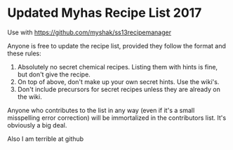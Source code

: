 # Updated Myhas Recipe List 2017
Use with https://github.com/myshak/ss13recipemanager 

Anyone is free to update the recipe list, provided they follow the format and these rules:
1. Absolutely no secret chemical recipes. Listing them with hints is fine, but don't give the recipe.
2. On top of above, don't make up your own secret hints. Use the wiki's.
3. Don't include precursors for secret recipes unless they are already on the wiki.

Anyone who contributes to the list in any way (even if it's a small misspelling error correction) will be immortalized in the contributors list. It's obviously a big deal.

Also I am terrible at github
